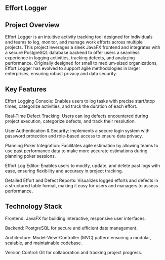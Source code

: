 ## Effort Logger

## Project Overview

Effort Logger is an intuitive activity tracking tool designed for individuals and teams to log, monitor, and manage work efforts across multiple projects. This project leverages a sleek JavaFX frontend and integrates with a secure PostgreSQL database backend to offer users a seamless experience in logging activities, tracking defects, and analyzing performance. Originally designed for small to medium-sized organizations, Effort Logger has evolved to support agile methodologies in larger enterprises, ensuring robust privacy and data security.

## Key Features

Effort Logging Console: Enables users to log tasks with precise start/stop times, categorize activities, and track the duration of each effort.

Real-Time Defect Tracking: Users can log defects encountered during project execution, categorize defects, and track their resolution.

User Authentication & Security: Implements a secure login system with password protection and role-based access to ensure data privacy.

Planning Poker Integration: Facilitates agile estimation by allowing teams to use past performance data to make more accurate estimations during planning poker sessions.

Effort Log Editor: Enables users to modify, update, and delete past logs with ease, ensuring flexibility and accuracy in project tracking.

Detailed Effort and Defect Reports: Visualizes logged efforts and defects in a structured table format, making it easy for users and managers to assess performance.

## Technology Stack

Frontend: JavaFX for building interactive, responsive user interfaces.

Backend: PostgreSQL for secure and efficient data management.

Architecture: Model-View-Controller (MVC) pattern ensuring a modular, scalable, and maintainable codebase.

Version Control: Git for collaboration and tracking project progress.
